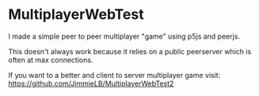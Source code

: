 # MultiplayerWebTest
I made a simple peer to peer multiplayer "game" using p5js and peerjs.

This doesn't always work because it relies on a public peerserver which is often at max connections.

If you want to a better and client to server multiplayer game visit: https://github.com/JimmieLB/MultiplayerWebTest2

